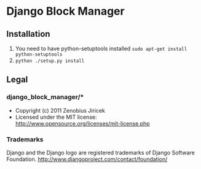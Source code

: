 Django Block Manager
=========================

## Installation

1. You need to have python-setuptools installed
`sudo apt-get install python-setuptools`
1. `python ./setup.py install`

## Legal

### django_block_manager/*

+ Copyright (c) 2011 Zenobius Jiricek
+ Licensed under the MIT license: http://www.opensource.org/licenses/mit-license.php

### Trademarks

Django and the Django logo are registered trademarks of Django Software Foundation.
http://www.djangoproject.com/contact/foundation/

